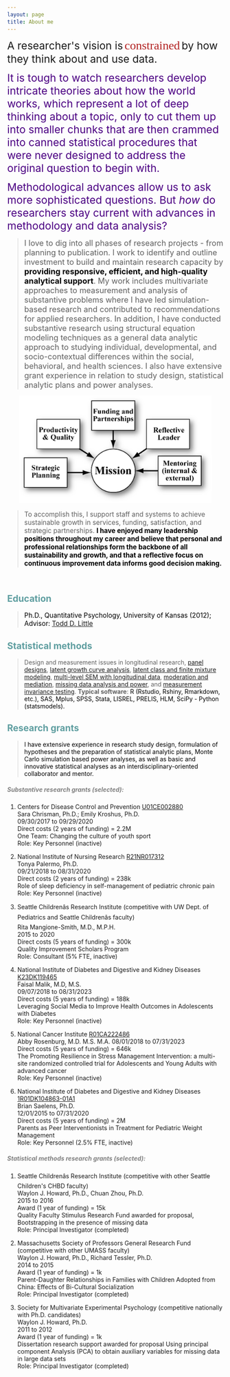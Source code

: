 ```yaml
---
layout: page
title: About me 
---
```


<span style="font-size:1.75em">A researcher's vision is</span> <span style="color:firebrick; font-family:Georgia; font-size:2em;">constrained</span> <span style="font-size:1.75em">by how they think about and use data.</span> 

<span style="color:Indigo; font-size:1.75em">It is tough to watch researchers develop intricate theories about how the world works, which represent a lot of deep thinking about a topic, only to cut them up into smaller chunks that are then crammed into canned statistical procedures that were never designed to address the original question to begin with.</span> 

<span style="color:Indigo; font-size:1.75em">Methodological advances allow us to ask more sophisticated questions. But *how* do researchers stay current with advances in methodology and data analysis?</span>

> <span style="font-size:130%">I love to dig into all phases of research projects - from planning to publication. I work to identify and outline investment to build and maintain research capacity by <span style="color:Black">**providing responsive, efficient, and high-quality analytical support**</span>. My work includes multivariate approaches to measurement and analysis of substantive problems where I have led simulation-based research and contributed to recommendations for applied researchers. In addition, I have conducted substantive research using structural equation modeling techniques as a general data analytic approach to studying individual, developmental, and socio-contextual differences within the social, behavioral, and health sciences. I also have extensive grant experience in relation to study design, statistical analytic plans and power analyses.</span> 

<p align="center">
  <img width="450" height="250" src="/assets/img/leadershipmission2.png">
</p>

> <span style="font-size:110%">To accomplish this, I support staff and systems to achieve sustainable growth in services, funding, satisfaction, and strategic partnerships. <span style="color:Black">**I have enjoyed many leadership positions throughout my career and believe that personal and professional relationships form the backbone of all sustainability and growth, and that a reflective focus on continuous improvement data informs good decision making.**</span> 
  <br/>   

## <span style="color:CadetBlue">Education</span> 
> <span style="color:Black; font-size:110%"> Ph.D., Quantitative Psychology, University of Kansas (2012); Advisor: [Todd D. Little](https://scholar.google.com/citations?user=T-dKKGkAAAAJ&hl=en)</span>  
 
## <span style="color:CadetBlue">Statistical methods</span>    
> Design and measurement issues in longitudinal research, [panel designs](https://www.quantpsy.org/pubs/little_preacher_selig_card_2007.pdf), [latent growth curve analysis](https://quantpsy.org/pubs/preacher_2010.pdf), [latent class and finite mixture modeling](https://www.statmodel.com/download/Masyn_2013.pdf), [multi-level SEM with longitudinal data](https://www.guilford.com/books/Longitudinal-Structural-Equation-Modeling/Todd-Little/9781462510160), [moderation and mediation](http://afhayes.com/introduction-to-mediation-moderation-and-conditional-process-analysis.html), [missing data analysis and power](http://www.appliedmissingdata.com/), and [measurement invariance testing](http://www.joophox.net/publist/CecklistMeasInv.pdf). **Typical software**: <span style="color:black; font-size:100%"> R (Rstudio, Rshiny, Rmarkdown, etc.), SAS, Mplus, SPSS, Stata, LISREL, PRELIS, HLM, SciPy - Python (statsmodels).</span>           
   
## <span style="color:CadetBlue">Research grants</span>    
> <span style="color:black; font-size:100%">  I have extensive experience in research study design, formulation of hypotheses and the preparation of statistical analytic plans, Monte Carlo simulation based power analyses, as well as basic and innovative statistical analyses as an interdisciplinary-oriented collaborator and mentor.</span>

##### <span style="color:grey; font-size:100%">**Substantive research grants (selected)**:</span>     
  
1. Centers for Disease Control and Prevention  [U01CE002880](https://app.dimensions.ai/details/grant/grant.7072448)  
    Sara Chrisman, Ph.D.; Emily Kroshus, Ph.D.  
    09/30/2017 to 09/29/2020  
    Direct costs (2 years of funding) = 2.2M  
    One Team: Changing the culture of youth sport  
    Role: Key Personnel (inactive)

2. National Institute of Nursing Research  [R21NR017312](https://app.dimensions.ai/details/grant/grant.7754334)  
    Tonya Palermo, Ph.D.  
    09/21/2018 to 08/31/2020  
    Direct costs (2 years of funding) = 238k  
    Role of sleep deficiency in self-management of pediatric chronic pain  
    Role: Key Personnel (inactive)
    
3. Seattle Childrenâs Research Institute (competitive with UW Dept. of Pediatrics and Seattle Childrenâs faculty)  
    Rita Mangione-Smith, M.D., M.P.H.  
    2015 to 2020  
    Direct costs (5 years of funding) = 300k  
    Quality Improvement Scholars Program  
    Role: Consultant (5% FTE, inactive)

4. National Institute of Diabetes and Digestive and Kidney Diseases  [K23DK119465](https://app.dimensions.ai/details/grant/grant.7753742)  
    Faisal Malik, M.D, M.S.  
    09/07/2018 to 08/31/2023  
    Direct costs (5 years of funding) = 188k  
    Leveraging Social Media to Improve Health Outcomes in Adolescents with Diabetes  
    Role: Key Personnel (inactive)  
    
5. National Cancer Institute  [R01CA222486](https://app.dimensions.ai/details/grant/grant.7725260)  
    Abby Rosenburg, M.D. M.S. M.A.
    08/01/2018 to 07/31/2023  
    Direct costs (5 years of funding) = 646k  
    The Promoting Resilience in Stress Management Intervention: a multi-site randomized controlled trial for Adolescents and Young Adults with advanced cancer  
    Role: Key Personnel (inactive)  
    
6. National Institute of Diabetes and Digestive and Kidney Diseases  [1R01DK104863-01A1](https://clinicaltrials.gov/ct2/show/NCT02580162)  
    Brian Saelens, Ph.D.  
    12/01/2015 to 07/31/2020  
    Direct costs (5 years of funding) = 2M  
    Parents as Peer Interventionists in Treatment for Pediatric Weight Management  
    Role: Key Personnel (2.5% FTE, inactive) 

##### <span style="color:grey; font-size:100%">**Statistical methods research grants (selected)**:</span>     
  
1. Seattle Childrenâs Research Institute (competitive with other Seattle Children's CHBD faculty)  
    Waylon J. Howard, Ph.D., Chuan Zhou, Ph.D.   
    2015 to 2016  
    Award (1 year of funding) = 15k  
    Quality Faculty Stimulus Research Fund awarded for proposal, Bootstrapping in the presence of missing data  
    Role: Principal Investigator (completed)
  
2. Massachusetts Society of Professors General Research Fund (competitive with other UMASS faculty)  
    Waylon J. Howard, Ph.D., Richard Tessler, Ph.D.   
    2014 to 2015  
    Award (1 year of funding) = 1k  
    Parent-Daughter Relationships in Families with Children Adopted from China: Effects of Bi-Cultural Socialization  
    Role: Principal Investigator (completed)
 
3. Society for Multivariate Experimental Psychology (competitive nationally with Ph.D. candidates)  
    Waylon J. Howard, Ph.D.  
    2011 to 2012  
    Award (1 year of funding) = 1k  
    Dissertation research support awarded for proposal Using principal component Analysis (PCA) to obtain auxiliary variables for missing data in large data sets  
    Role: Principal Investigator (completed)
